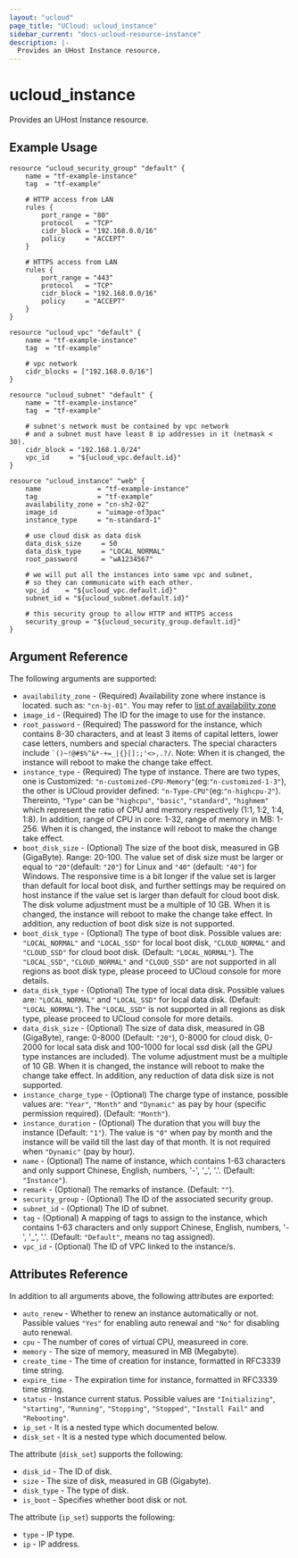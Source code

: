 ```yaml
---
layout: "ucloud"
page_title: "UCloud: ucloud_instance"
sidebar_current: "docs-ucloud-resource-instance"
description: |-
  Provides an UHost Instance resource.
---
```


# ucloud_instance

Provides an UHost Instance resource.

## Example Usage

```hcl
resource "ucloud_security_group" "default" {
    name = "tf-example-instance"
    tag  = "tf-example"

    # HTTP access from LAN
    rules {
        port_range = "80"
        protocol   = "TCP"
        cidr_block = "192.168.0.0/16"
        policy     = "ACCEPT"
    }

    # HTTPS access from LAN
    rules {
        port_range = "443"
        protocol   = "TCP"
        cidr_block = "192.168.0.0/16"
        policy     = "ACCEPT"
    }
}

resource "ucloud_vpc" "default" {
    name = "tf-example-instance"
    tag  = "tf-example"

    # vpc network
    cidr_blocks = ["192.168.0.0/16"]
}

resource "ucloud_subnet" "default" {
    name = "tf-example-instance"
    tag  = "tf-example"

    # subnet's network must be contained by vpc network
    # and a subnet must have least 8 ip addresses in it (netmask < 30).
    cidr_block = "192.168.1.0/24"
    vpc_id     = "${ucloud_vpc.default.id}"
}

resource "ucloud_instance" "web" {
    name              = "tf-example-instance"
    tag               = "tf-example"
    availability_zone = "cn-sh2-02"
    image_id          = "uimage-of3pac"
    instance_type     = "n-standard-1"

    # use cloud disk as data disk
    data_disk_size     = 50
    data_disk_type     = "LOCAL_NORMAL"
    root_password      = "wA1234567"

    # we will put all the instances into same vpc and subnet,
    # so they can communicate with each other.
    vpc_id    = "${ucloud_vpc.default.id}"
    subnet_id = "${ucloud_subnet.default.id}"

    # this security group to allow HTTP and HTTPS access
    security_group = "${ucloud_security_group.default.id}"
}

```

## Argument Reference

The following arguments are supported:

* `availability_zone` - (Required) Availability zone where instance is located. such as: `"cn-bj-01"`. You may refer to [list of availability zone](https://docs.ucloud.cn/api/summary/regionlist)
* `image_id` - (Required) The ID for the image to use for the instance.
* `root_password` - (Required) The password for the instance, which contains 8-30 characters, and at least 3 items of capital letters, lower case letters, numbers and special characters. The special characters include <code>`()~!@#$%^&*-+=_|{}\[]:;'<>,.?/</code>. Note: When it is changed, the instance will reboot to make the change take effect.
* `instance_type` - (Required) The type of instance. There are two types, one is Customized: `"n-customized-CPU-Memory"`(eg:`"n-customized-1-3"`), the other is UCloud provider defined: `"n-Type-CPU"`(eg:`"n-highcpu-2"`). Thereinto, `"Type"` can be `"highcpu"`, `"basic"`, `"standard"`, `"highmem"` which represent the ratio of CPU and memory respectively (1:1, 1:2, 1:4, 1:8). In addition, range of CPU in core: 1-32, range of memory in MB: 1-256. When it is changed, the instance will reboot to make the change take effect.
* `boot_disk_size` - (Optional) The size of the boot disk, measured in GB (GigaByte). Range: 20-100. The value set of disk size must be larger or equal to `"20"`(default: `"20"`) for Linux and `"40"` (default: `"40"`) for Windows. The responsive time is a bit longer if the value set is larger than default for local boot disk, and further settings may be required on host instance if the value set is larger than default for cloud boot disk. The disk volume adjustment must be a multiple of 10 GB. When it is changed, the instance will reboot to make the change take effect. In addition, any reduction of boot disk size is not supported.
* `boot_disk_type` - (Optional) The type of boot disk. Possible values are: `"LOCAL_NORMAL"` and `"LOCAL_SSD"` for local boot disk, `"CLOUD_NORMAL"` and `"CLOUD_SSD"` for cloud boot disk. (Default: `"LOCAL_NORMAL"`). The `"LOCAL_SSD"`, `"CLOUD_NORMAL"` and `"CLOUD_SSD"` are not supported in all regions as boot disk type, please proceed to UCloud console for more details.
* `data_disk_type` - (Optional) The type of local data disk. Possible values are: `"LOCAL_NORMAL"` and `"LOCAL_SSD"` for local data disk. (Default: `"LOCAL_NORMAL"`). The `"LOCAL_SSD"` is not supported in all regions as disk type, please proceed to UCloud console for more details.
* `data_disk_size` - (Optional) The size of data disk, measured in GB (GigaByte), range: 0-8000 (Default: `"20"`), 0-8000 for cloud disk, 0-2000 for local sata disk and 100-1000 for local ssd disk (all the GPU type instances are included). The volume adjustment must be a multiple of 10 GB. When it is changed, the instance will reboot to make the change take effect. In addition, any reduction of data disk size is not supported.
* `instance_charge_type` - (Optional) The charge type of instance, possible values are: `"Year"`, `"Month"` and `"Dynamic"` as pay by hour (specific permission required). (Default: `"Month"`).
* `instance_duration` - (Optional) The duration that you will buy the instance (Default: `"1"`). The value is `"0"` when pay by month and the instance will be vaild till the last day of that month. It is not required when `"Dynamic"` (pay by hour).
* `name` - (Optional) The name of instance, which contains 1-63 characters and only support Chinese, English, numbers, '-', '_', '.'. (Default: `"Instance"`).
* `remark` - (Optional) The remarks of instance. (Default: `""`).
* `security_group` - (Optional) The ID of the associated security group.
* `subnet_id` - (Optional) The ID of subnet.
* `tag` - (Optional) A mapping of tags to assign to the instance, which contains 1-63 characters and only support Chinese, English, numbers, '-', '_', '.'. (Default: `"Default"`, means no tag assigned). 
* `vpc_id` - (Optional) The ID of VPC linked to the instance/s.

## Attributes Reference

In addition to all arguments above, the following attributes are exported:

* `auto_renew` - Whether to renew an instance automatically or not. Passible values `"Yes"` for enabling auto renewal and `"No"` for disabling auto renewal.
* `cpu` - The number of cores of virtual CPU, measureed in core.
* `memory` - The size of memory, measured in MB (Megabyte).
* `create_time` - The time of creation for instance, formatted in RFC3339 time string.
* `expire_time` - The expiration time for instance, formatted in RFC3339 time string.
* `status` - Instance current status. Possible values are `"Initializing"`, `"starting"`, `"Running"`, `"Stopping"`, `"Stopped"`, `"Install Fail"` and `"Rebooting"`.
* `ip_set` - It is a nested type which documented below.
* `disk_set` - It is a nested type which documented below.

The attribute (`disk_set`) supports the following:

* `disk_id` - The ID of disk.
* `size` - The size of disk, measured in GB (Gigabyte).
* `disk_type` - The type of disk.
* `is_boot` - Specifies whether boot disk or not.

The attribute (`ip_set`) supports the following:

* `type` - IP type.
* `ip` - IP address.
